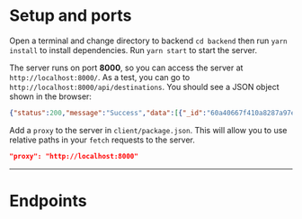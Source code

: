 # Setup and ports

Open a terminal and change directory to backend `cd backend` then run `yarn install` to install dependencies. Run `yarn start` to start the server.

The server runs on port **8000**, so you can access the server at `http://localhost:8000/`. As a test, you can go to `http://localhost:8000/api/destinations`. You should see a JSON object shown in the browser:

```json
{"status":200,"message":"Success","data":[{"_id":"60a40667f410a8287a97e875","code":"CA","country":"Canada","cities":["Montreal","Ottawa","Toronto","Vancouver"]}...]}
```

Add a `proxy` to the server in `client/package.json`. This will allow you to use relative paths in your `fetch` requests to the server.

```json
"proxy": "http://localhost:8000"
```

---

# Endpoints
